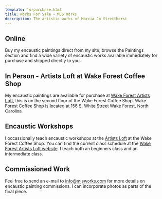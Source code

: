 ```yaml
---
template: forpurchase.html
title: Works For Sale - MJS Works
description: The artistic works of Marcia Jo Streithorst
---
```


Online
------
Buy my encaustic paintings direct from my site, browse the Paintings section and find a wide variety of encaustic works available immediately for purchase and shipped directly to you.

In Person - Artists Loft at Wake Forest Coffee Shop    
---------
My encaustic paintings are available for purchase at [Wake Forest Artists Loft](http://wfartistsloft.com/), this is on the second floor of the Wake Forest Coffee Shop. Wake Forest Coffee Shop is located at 156 S. White Street Wake Forest, North Carolina 

Encaustic Workshops
-------------------
I occassionally teach encaustic workshops at the [Artists Loft](http://wfartistsloft.com/) at the Wake Forest Coffee Shop. You can find the current class schedule at the [Wake Forest Artists Loft website](http://wfartistsloft.com/booking/eventList.php). I teach both an beginners class and an intermediate class.
  
Commissioned Work
-----------------
Feel free to send an e-mail to [info@mjsworks.com](mailto:info@mjsworks.com) for more details on encaustic painting commissions. I can incorporate photos as parts of the final piece. 
